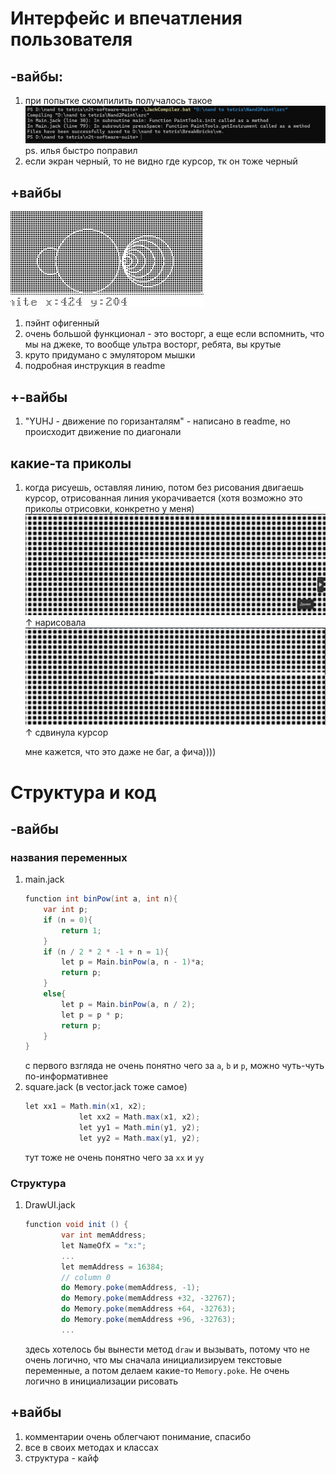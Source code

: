 # Интерфейс и впечатления пользователя
## -вайбы:
1. при попытке скомпилить получалось такое ![alt text](imageReviewKiskina/image.png)
    ps. илья быстро поправил
2. если экран черный, то не видно где курсор, тк он тоже черный 
## +вайбы
![alt text](imageReviewKiskina/Снимок%20экрана%202025-03-30%20144438.png)
1. пэйнт офигенный
2. очень большой функционал - это восторг, а еще если вспомнить, что мы на джеке, то вообще ультра восторг, ребята, вы крутые
3. круто придумано с эмулятором мышки
4. подробная инструкция в readme
## +-вайбы
1. "YUHJ - движение по горизанталям" - написано в readme, но происходит движение по диагонали 
## какие-та приколы
1. когда рисуешь, оставляя линию, потом без рисования двигаешь курсор, отрисованная линия укорачивается (хотя возможно это приколы отрисовки, конкретно у меня)![alt text](imageReviewKiskina/Снимок%20экрана%202025-03-30%20143837.png) $\uparrow$ нарисовала
![alt text](imageReviewKiskina/Снимок%20экрана%202025-03-30%20143829.png) $\uparrow$ сдвинула курсор

    мне кажется, что это даже не баг, а фича))))
    
    
# Структура и код
## -вайбы
### названия переменных
1. main.jack
    ```c#
    function int binPow(int a, int n){
        var int p;
        if (n = 0){
            return 1;
        }
        if (n / 2 * 2 * -1 + n = 1){
            let p = Main.binPow(a, n - 1)*a;
            return p;
        }
        else{
            let p = Main.binPow(a, n / 2);
            let p = p * p;
            return p;
        }
    }
    ```
    с первого взгляда не очень понятно чего за ```a```, ```b``` и ```p```, можно чуть-чуть по-информативнее
2. square.jack (в vector.jack тоже самое)
    ```c#
    let xx1 = Math.min(x1, x2);
                let xx2 = Math.max(x1, x2);
                let yy1 = Math.min(y1, y2);
                let yy2 = Math.max(y1, y2);
    ```
    тут тоже не очень понятно чего за ```xx``` и ```yy```
### Структура
1. DrawUI.jack
    ```c#
    function void init () {
            var int memAddress; 
            let NameOfX = "x:";
            ...
            let memAddress = 16384;
            // column 0
            do Memory.poke(memAddress, -1);
            do Memory.poke(memAddress +32, -32767);
            do Memory.poke(memAddress +64, -32763);
            do Memory.poke(memAddress +96, -32763);
            ...
    ```
    здесь хотелось бы вынести метод ```draw``` и вызывать, потому что не очень логично, что мы сначала инициализируем текстовые переменные, а потом делаем какие-то ```Memory.poke```. Не очень логично в инициализации рисовать 
## +вайбы
1. комментарии очень облегчают понимание, спасибо
2. все в своих методах и классах
3. структура - кайф 